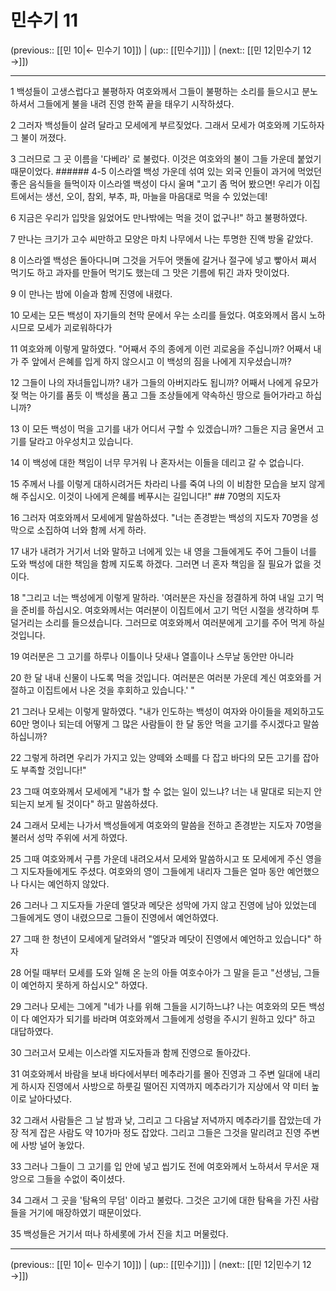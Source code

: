 # 민수기 11

(previous:: [[민 10|← 민수기 10]]) | (up:: [[민수기]]) | (next:: [[민 12|민수기 12 →]])

***




1 
백성들이 고생스럽다고 불평하자 여호와께서 그들이 불평하는 소리를 들으시고 분노하셔서 그들에게 불을 내려 진영 한쪽 끝을 태우기 시작하셨다. 



2 
그러자 백성들이 살려 달라고 모세에게 부르짖었다. 그래서 모세가 여호와께 기도하자 그 불이 꺼졌다. 



3 
그러므로 그 곳 이름을 '다베라' 로 불렀다. 이것은 여호와의 불이 그들 가운데 붙었기 때문이었다. ###### 4-5 이스라엘 백성 가운데 섞여 있는 외국 인들이 과거에 먹었던 좋은 음식들을 들먹이자 이스라엘 백성이 다시 울며 "고기 좀 먹어 봤으면! 우리가 이집트에서는 생선, 오이, 참외, 부추, 파, 마늘을 마음대로 먹을 수 있었는데! 



6 
지금은 우리가 입맛을 잃었어도 만나밖에는 먹을 것이 없구나!" 하고 불평하였다. 



7 
만나는 크기가 고수 씨만하고 모양은 마치 나무에서 나는 투명한 진액 방울 같았다. 



8 
이스라엘 백성은 돌아다니며 그것을 거두어 맷돌에 갈거나 절구에 넣고 빻아서 쪄서 먹기도 하고 과자를 만들어 먹기도 했는데 그 맛은 기름에 튀긴 과자 맛이었다. 



9 
이 만나는 밤에 이슬과 함께 진영에 내렸다. 



10 
모세는 모든 백성이 자기들의 천막 문에서 우는 소리를 들었다. 여호와께서 몹시 노하시므로 모세가 괴로워하다가 



11 
여호와께 이렇게 말하였다. "어째서 주의 종에게 이런 괴로움을 주십니까? 어째서 내가 주 앞에서 은혜를 입게 하지 않으시고 이 백성의 짐을 나에게 지우셨습니까? 



12 
그들이 나의 자녀들입니까? 내가 그들의 아버지라도 됩니까? 어째서 나에게 유모가 젖 먹는 아기를 품듯 이 백성을 품고 그들 조상들에게 약속하신 땅으로 들어가라고 하십니까? 



13 
이 모든 백성이 먹을 고기를 내가 어디서 구할 수 있겠습니까? 그들은 지금 울면서 고기를 달라고 아우성치고 있습니다. 



14 
이 백성에 대한 책임이 너무 무거워 나 혼자서는 이들을 데리고 갈 수 없습니다. 



15 
주께서 나를 이렇게 대하시려거든 차라리 나를 죽여 나의 이 비참한 모습을 보지 않게 해 주십시오. 이것이 나에게 은혜를 베푸시는 길입니다!" ## 70명의 지도자 



16 
그러자 여호와께서 모세에게 말씀하셨다. "너는 존경받는 백성의 지도자 70명을 성막으로 소집하여 너와 함께 서게 하라. 



17 
내가 내려가 거기서 너와 말하고 너에게 있는 내 영을 그들에게도 주어 그들이 너를 도와 백성에 대한 책임을 함께 지도록 하겠다. 그러면 너 혼자 책임을 질 필요가 없을 것이다. 



18 
"그리고 너는 백성에게 이렇게 말하라. '여러분은 자신을 정결하게 하여 내일 고기 먹을 준비를 하십시오. 여호와께서는 여러분이 이집트에서 고기 먹던 시절을 생각하며 투덜거리는 소리를 들으셨습니다. 그러므로 여호와께서 여러분에게 고기를 주어 먹게 하실 것입니다. 



19 
여러분은 그 고기를 하루나 이틀이나 닷새나 열흘이나 스무날 동안만 아니라 



20 
한 달 내내 신물이 나도록 먹을 것입니다. 여러분은 여러분 가운데 계신 여호와를 거절하고 이집트에서 나온 것을 후회하고 있습니다.' " 



21 
그러나 모세는 이렇게 말하였다. "내가 인도하는 백성이 여자와 아이들을 제외하고도 60만 명이나 되는데 어떻게 그 많은 사람들이 한 달 동안 먹을 고기를 주시겠다고 말씀하십니까? 



22 
그렇게 하려면 우리가 가지고 있는 양떼와 소떼를 다 잡고 바다의 모든 고기를 잡아도 부족할 것입니다!" 



23 
그때 여호와께서 모세에게 "내가 할 수 없는 일이 있느냐? 너는 내 말대로 되는지 안 되는지 보게 될 것이다" 하고 말씀하셨다. 



24 
그래서 모세는 나가서 백성들에게 여호와의 말씀을 전하고 존경받는 지도자 70명을 불러서 성막 주위에 서게 하였다. 



25 
그때 여호와께서 구름 가운데 내려오셔서 모세와 말씀하시고 또 모세에게 주신 영을 그 지도자들에게도 주셨다. 여호와의 영이 그들에게 내리자 그들은 얼마 동안 예언했으나 다시는 예언하지 않았다. 



26 
그러나 그 지도자들 가운데 엘닷과 메닷은 성막에 가지 않고 진영에 남아 있었는데 그들에게도 영이 내렸으므로 그들이 진영에서 예언하였다. 



27 
그때 한 청년이 모세에게 달려와서 "엘닷과 메닷이 진영에서 예언하고 있습니다" 하자 



28 
어릴 때부터 모세를 도와 일해 온 눈의 아들 여호수아가 그 말을 듣고 "선생님, 그들이 예언하지 못하게 하십시오" 하였다. 



29 
그러나 모세는 그에게 "네가 나를 위해 그들을 시기하느냐? 나는 여호와의 모든 백성이 다 예언자가 되기를 바라며 여호와께서 그들에게 성령을 주시기 원하고 있다" 하고 대답하였다. 



30 
그러고서 모세는 이스라엘 지도자들과 함께 진영으로 돌아갔다. 



31 
여호와께서 바람을 보내 바다에서부터 메추라기를 몰아 진영과 그 주변 일대에 내리게 하시자 진영에서 사방으로 하룻길 떨어진 지역까지 메추라기가 지상에서 약 미터 높이로 날아다녔다. 



32 
그래서 사람들은 그 날 밤과 낮, 그리고 그 다음날 저녁까지 메추라기를 잡았는데 가장 적게 잡은 사람도 약 10가마 정도 잡았다. 그리고 그들은 그것을 말리려고 진영 주변에 사방 널어 놓았다. 



33 
그러나 그들이 그 고기를 입 안에 넣고 씹기도 전에 여호와께서 노하셔서 무서운 재앙으로 그들을 수없이 죽이셨다. 



34 
그래서 그 곳을 '탐욕의 무덤' 이라고 불렀다. 그것은 고기에 대한 탐욕을 가진 사람들을 거기에 매장하였기 때문이었다. 



35 
백성들은 거기서 떠나 하세롯에 가서 진을 치고 머물렀다.

***

(previous:: [[민 10|← 민수기 10]]) | (up:: [[민수기]]) | (next:: [[민 12|민수기 12 →]])

